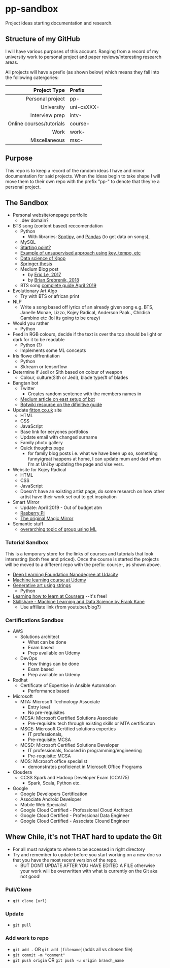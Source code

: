 # pp-sandbox
Project ideas starting documentation and research.

## Structure of my GitHub
I will have various purposes of this account. Ranging from a record of my university work to personal project and paper reviews/interesting research areas. 

All projects will have a prefix (as shown below) which means they fall into the following catergories: 

Project Type  | Prefix
-------------: | :-------------
Personal project  | pp-
University  | uni-csXXX-
Interview prep  | intv-
Online courses/tutorials  | course-
Work  | work-
Miscellaneous  | msc-


## Purpose 
This repo is to keep a record of the random ideas I have and minor documentation for said projects. When the ideas begin to take shape I will move them to their own repo with the prefix "pp-" to denote that they're a personal project. 


## The Sandbox 

* Personal website/onepage portfolio
    * .dev domain?
* BTS song (content based) reccomendation 
    * Python
        * With libraries: [Spotipy](https://spotipy.readthedocs.io/en/latest/), and [Pandas](https://pandas.pydata.org/) (to get data on songs), 
    * MySQL
    * [Starting point?](https://towardsdatascience.com/how-to-build-a-simple-song-recommender-296fcbc8c85)
    * [Example of unsupervised approach using key, tempo, etc](https://towardsdatascience.com/music-to-my-ears-an-unsupervised-approach-to-user-specific-song-recommendation-6c291acc2c12)
    * [Data science of Kpop](https://towardsdatascience.com/the-data-science-of-k-pop-understanding-bts-through-data-and-a-i-part-1-50783b198ac2)
    * [Springer thesis](https://link.springer.com/chapter/10.1007%2F978-1-4899-7637-6_13)
    * Medium Blog post 
        * by [Eric Le, 2017](https://towardsdatascience.com/how-to-build-a-simple-song-recommender-296fcbc8c85)
        * by [Brian Srebrenik, 2018](https://medium.com/@briansrebrenik/introduction-to-music-recommendation-and-machine-learning-310c4841b01d)
    * BTS song [complete guide April 2019](https://www.hypable.com/bts-song-album-list-complete-guide/)
* Evolutionary Art Algo 
    * Try with BTS or african print 
* NLP 
    * Write a song based off lyrics of an already given song e.g. BTS, Janelle Monae, Lizzo, Kojey Radical, Anderson Paak., Childish Gambino etc (lol its going to be crazy)
* Would you rather 
    * Python
* Feed in RGB colours, decide if the text is over the top should be light or dark for it to be readable
    * Python (?)
    * Implements some ML concepts
* Iris flowe diffrentiation 
    * Python
    * Sklrearn or tensorflow
* Determine if Jedi or Sith based on colour of weapon
    * Colour, culture(Sith or Jedi), blade type/# of blades
* Bangtan bot 
    * Twitter 
        * Creates random sentence with the members names in 
    * [Medium article on east setup of bot](https://medium.freecodecamp.org/easily-set-up-your-own-twitter-bot-4aeed5e61f7f)
    * [Botwiki resource on the difinitive guide](https://botwiki.org/resource/tutorial/how-to-make-a-twitter-bot-the-definitive-guide/)
* Update [fitton.co.uk](http://fitton.co.uk/index.html) site 
    * HTML
    * CSS
    * JavaScript
    * Base link for eeryones portfolios 
    * Update email with changed surname
    * Family photo gallery
    * Quick thoughts page
        * for family blog posts i.e. what we have been up so, something funny/great happens at home, I can update mum and dad when I'm at Uni by updating the page and vise vers.
* Website for Kojey Radical
    * HTML
    * CSS
    * JavaScript
    * Doesn't have an existing artist page, do some research on how other artist have their work set out to get inspiration
* Smart Mirror
    * Update: April 2019 - Out of budget atm 
    * [Rasberry Pi](https://www.makeuseof.com/tag/6-best-raspberry-pi-smart-mirror-projects-weve-seen-far/)
    * [The original Magic Mirror](https://github.com/MichMich/MagicMirror#installation)
* Semantic stuff 
    * [overarching topic of group using ML](https://medium.com/@nguy3409/discovering-overarching-themes-of-kpop-boy-band-bts-using-machine-learning-246c69115ac8)



### Tutorial Sandbox
This is a temporary store for the links of courses and tutorials that look interesting (both free and priced). Once the course is started the projects will be moved to a different repo with the prefix: course-, as shown above. 

* [Deep Learning Foundation Nanodegree at Udacity](https://eu.udacity.com/course/deep-learning-nanodegree--nd101)
* [Machine learning course at Udemy](https://www.udemy.com/courses/search/?src=ukw&q=machine+learning)
* [Generative art using strings](https://simpleprogrammer.com/python-generative-art-math/)
  * Python
* [Learning how to learn at Coursera](https://www.coursera.org/learn/learning-how-to-learn) --it's free!
* [Skillshare - Machine Learning and Data Science by Frank Kane](https://youtu.be/uBaU-n77B2Q?t=134)
    * Use affiliate link (from youtuber/blog?)


### Certifications Sandbox
* AWS
    * Solutions architect 
        * What can be done
        * Exam based
        * Prep available on Udemy
    * DevOps
        * How things can be done 
        * Exam based
        * Prep available on Udemy
* Redhat
    * Certificate of Expertise in Ansible Automation
        * Performance based 
* Microsoft
    * MTA: Microsoft Technology Associate 
        * Entry level
        * No pre-requisites
    * MCSA: Microsoft Certified Solutions Associate
        * Pre-requisite: tech through existing skills or MTA certificaton 
    * MSCE: Microsoft Certified solutions experties
        * IT professionals, 
        * Pre-requisite: MCSA
    * MCSD: Microsoft Certified Solutions Developer
        * IT professionals, focused in programming/engineering
        * Pre-requisite: MCSA
    * MOS: Microsoft office specialist 
        * demonstrates proficienct in Microsoft Office Programs
* Cloudera
    * CCSS Spark and Hadoop Developer Exam (CCA175)
        * Spark, Scala, Python etc. 
* Google
    * Google Developers Certification
    * Associate Android Developer
    * Mobile Web Specialist 
    * Google Cloud Certified - Professional Cloud Architect 
    * Google Cloud Certified - Professional Data Engineer
    * Google Cloud Certified - Associate Clound Engineer
    

## Whew Chile, it's not THAT hard to update the Git
* For all must navigate to where to be accessed in right directory
* Try and remember to update before you start working on a new doc so that you have the most recent version of the repo.
    * BUT DONT UPDATE AFTER YOU HAVE EDITED A FILE otherwise your work will be overwritten with what is currently on the Git aka not good!
### Pull/Clone 
* `git clone [url]`

### Update
* `git pull`

### Add work to repo
* `git add .` OR `git add [filename]`(adds all vs chosen file)
* `git commit -m "comment"`
* `git push origin` OR `git push -u origin branch_name`